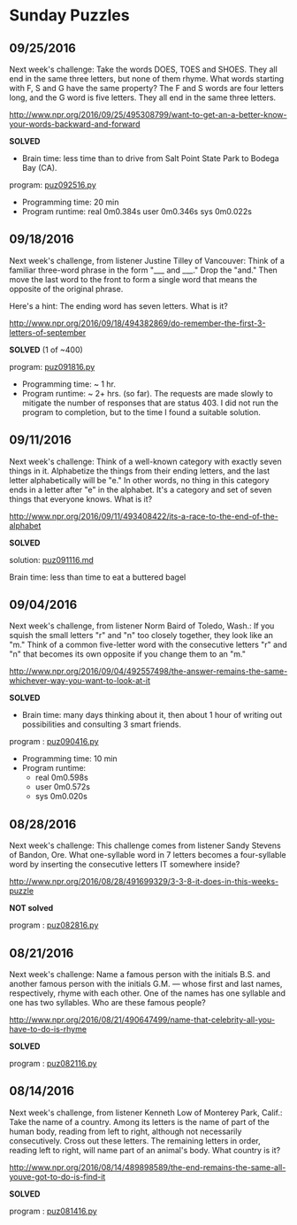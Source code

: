 # Sunday Puzzles

## 09/25/2016

Next week's challenge: Take the words DOES, TOES and SHOES. They all end in the same three letters, but none of them rhyme. What words starting with F, S and G have the same property? The F and S words are four letters long, and the G word is five letters. They all end in the same three letters.

http://www.npr.org/2016/09/25/495308799/want-to-get-an-a-better-know-your-words-backward-and-forward

**SOLVED**

* Brain time: less time than to drive from Salt Point State Park to Bodega Bay (CA).

program: [puz092516.py](puz092516.py)
* Programming time: 20 min
* Program runtime:
real	0m0.384s
user	0m0.346s
sys	0m0.022s


## 09/18/2016

Next week's challenge, from listener Justine Tilley of Vancouver: Think of a familiar three-word phrase in the form "___ and ___." Drop the "and." Then move the last word to the front to form a single word that means the opposite of the original phrase.

Here's a hint: The ending word has seven letters. What is it?

http://www.npr.org/2016/09/18/494382869/do-remember-the-first-3-letters-of-september

**SOLVED** (1 of ~400)

program: [puz091816.py](puz091816.py)
* Programming time: ~ 1 hr.
* Program runtime: ~ 2+ hrs. (so far). The requests are made slowly to mitigate the number of responses that are status 403. I did not run the program to completion, but to the time I found a suitable solution.

## 09/11/2016

Next week's challenge: Think of a well-known category with exactly seven things in it. Alphabetize the things from their ending letters, and the last letter alphabetically will be "e." In other words, no thing in this category ends in a letter after "e" in the alphabet. It's a category and set of seven things that everyone knows. What is it?

http://www.npr.org/2016/09/11/493408422/its-a-race-to-the-end-of-the-alphabet

**SOLVED**

solution: [puz091116.md](puz091116.md)

Brain time: less than time to eat a buttered bagel


## 09/04/2016

Next week's challenge, from listener Norm Baird of Toledo, Wash.: If you squish the small letters "r" and "n" too closely together, they look like an "m." Think of a common five-letter word with the consecutive letters "r" and "n" that becomes its own opposite if you change them to an "m."

http://www.npr.org/2016/09/04/492557498/the-answer-remains-the-same-whichever-way-you-want-to-look-at-it

**SOLVED**

* Brain time: many days thinking about it, then about 1 hour of writing out possibilities and consulting 3 smart friends.

program : [puz090416.py](puz090416.py)
* Programming time: 10 min
* Program runtime: 
  - real	0m0.598s
  - user	0m0.572s
  - sys		0m0.020s

## 08/28/2016

Next week's challenge: This challenge comes from listener Sandy Stevens of Bandon, Ore. What one-syllable word in 7 letters becomes a four-syllable word by inserting the consecutive letters IT somewhere inside?

http://www.npr.org/2016/08/28/491699329/3-3-8-it-does-in-this-weeks-puzzle

**NOT solved**

program : [puz082816.py](puz082816.py)

## 08/21/2016

Next week's challenge: Name a famous person with the initials B.S. and another famous person with the initials G.M. — whose first and last names, respectively, rhyme with each other. One of the names has one syllable and one has two syllables. Who are these famous people?

http://www.npr.org/2016/08/21/490647499/name-that-celebrity-all-you-have-to-do-is-rhyme

**SOLVED**

program : [puz082116.py](puz082116.py)

## 08/14/2016

Next week's challenge, from listener Kenneth Low of Monterey Park, Calif.: Take the name of a country. Among its letters is the name of part of the human body, reading from left to right, although not necessarily consecutively. Cross out these letters. The remaining letters in order, reading left to right, will name part of an animal's body. What country is it?

http://www.npr.org/2016/08/14/489898589/the-end-remains-the-same-all-youve-got-to-do-is-find-it

**SOLVED**

program : [puz081416.py](puz081416.py)